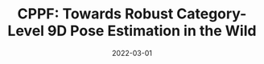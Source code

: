 ---
title: "CPPF: Towards Robust Category-Level 9D Pose Estimation in the Wild"
collection: publications
permalink: /publications/cppf
excerpt: 'In this paper, we tackle the problem of category-level 9D pose estimation in the wild, given a single RGB-D frame. Drawing inspirations from traditional point pair features (PPFs), in this paper, we design a novel Category-level PPF (CPPF) voting method to achieve accurate, robust and generalizable 9D pose estimation in the wild. To obtain robust pose estimation, we sample numerous point pairs on an object, and for each pair our model predicts necessary SE(3)-invariant voting statistics on object centers, orientations and scales. A novel coarse-to-fine voting algorithm is proposed to eliminate noisy point pair samples and generate final predictions from the population. To get rid of false positives in the orientation voting process, an auxiliary binary disambiguating classification task is introduced for each sampled point pair. In order to detect objects in the wild, we carefully design our sim-to-real pipeline by training on synthetic point clouds only, unless objects have ambiguous poses in geometry.'
date: '2022-03-01'
venue: 'CVPR'
image: '/images/cppf.jpg'
arxiv: '/files/cppf.pdf'
code: 'https://github.com/qq456cvb/CPPF'
weight: 210
citation: ''
authors: 'Yang You, Ruoxi Shi, Weiming Wang, Cewu Lu'
---